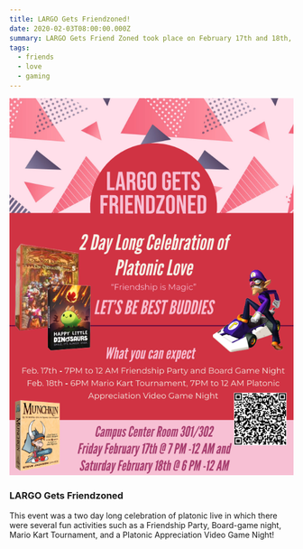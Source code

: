 ```yaml
---
title: LARGO Gets Friendzoned!
date: 2020-02-03T08:00:00.000Z
summary: LARGO Gets Friend Zoned took place on February 17th and 18th, 2023
tags:
  - friends
  - love
  - gaming
---
```


![ARGO Friendzoned Poster](/src/assets/img/largo_gets_friend_zoned.jpg "ARGO Formal Poster")

### LARGO Gets Friendzoned

This event was a two day long celebration of platonic live in which there were several fun activities such as a Friendship Party, Board-game night, Mario Kart Tournament, and a Platonic Appreciation Video Game Night!

